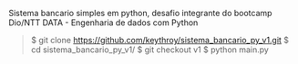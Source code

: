 Sistema bancario simples em python, desafio integrante do bootcamp Dio/NTT DATA - Engenharia de dados com Python

> $ git clone https://github.com/keythroy/sistema_bancario_py_v1.git
> $ cd sistema_bancario_py_v1/
> $ git checkout v1
> $ python main.py
